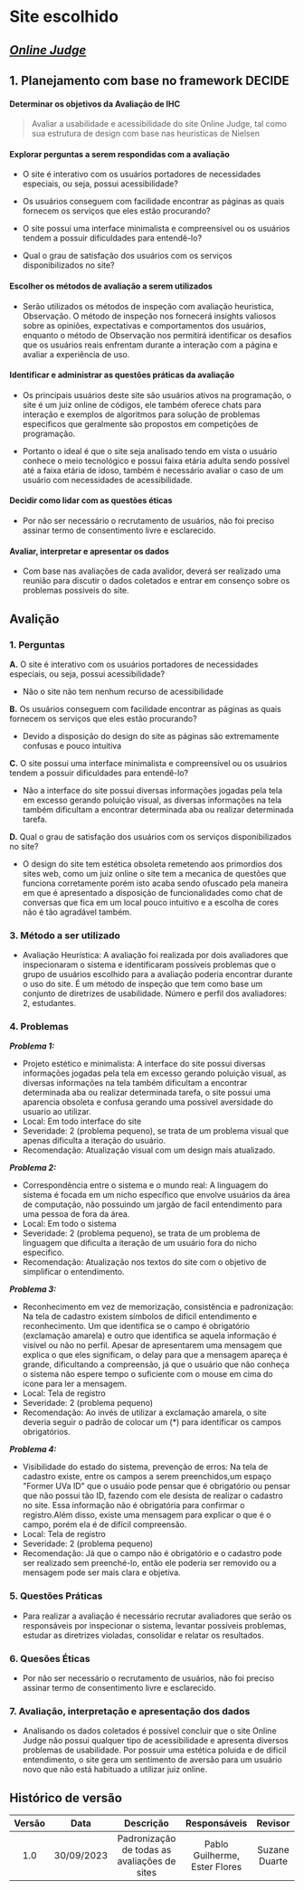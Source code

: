 # **Site escolhido**

## [_Online Judge_](https://onlinejudge.org/)

## **1. Planejamento com base no framework DECIDE**

#### **Determinar os objetivos da Avaliação de IHC**

> Avaliar a usabilidade e acessibilidade do site Online Judge, tal como sua estrutura de design com base nas heurísticas de Nielsen

#### **Explorar perguntas a serem respondidas com a avaliação**

- O site é interativo com os usuários portadores de necessidades especiais, ou seja, possui acessibilidade?

- Os usuários conseguem com facilidade encontrar as páginas as quais fornecem os serviços que eles estão procurando?

- O site possui uma interface minimalista e compreensível ou os usuários tendem a possuir dificuldades para entendê-lo?

- Qual o grau de satisfação dos usuários com os serviços disponibilizados no site?

#### **Escolher os métodos de avaliação a serem utilizados**

- Serão utilizados os métodos de inspeção com avaliação heuristica, Observação. O método de inspeção nos fornecerá insights valiosos sobre as opiniões, expectativas e comportamentos dos usuários, enquanto o método de Observação nos permitirá identificar os desafios que os usuários reais enfrentam durante a interação com a página e avaliar a experiência de uso.

#### **Identificar e administrar as questões práticas da avaliação**

- Os principais usuários deste site são usuários ativos na programação, o site é um juiz online de códigos, ele também oferece chats para interação e exemplos de algoritmos para solução de problemas especificos que geralmente são propostos em competições de programação.

- Portanto o ideal é que o site seja analisado tendo em vista o usuário conhece o meio tecnológico e possui faixa etária adulta sendo possível até a faixa etária de idoso, também é necessário avaliar o caso de um usuário com necessidades de acessibilidade.

#### **Decidir como lidar com as questões éticas**

- Por não ser necessário o recrutamento de usuários, não foi preciso assinar termo de consentimento livre e esclarecido.

#### **Avaliar, interpretar e apresentar os dados**

- Com base nas avaliações de cada avalidor, deverá ser realizado uma reunião para discutir o dados coletados e entrar em consenço sobre os problemas possiveis do site.

## **Avalição**

### **1. Perguntas**

**A.** O site é interativo com os usuários portadores de necessidades especiais, ou seja, possui acessibilidade?

- Não o site não tem nenhum recurso de acessibilidade

**B.** Os usuários conseguem com facilidade encontrar as páginas as quais fornecem os serviços que eles estão procurando?

- Devido a disposição do design do site as páginas são extremamente confusas e pouco intuitiva

**C.** O site possui uma interface minimalista e compreensível ou os usuários tendem a possuir dificuldades para entendê-lo?

- Não a interface do site possui diversas informações jogadas pela tela em excesso gerando poluição visual, as diversas informações na tela também dificultam a encontrar determinada aba ou realizar determinada tarefa.

**D.** Qual o grau de satisfação dos usuários com os serviços disponibilizados no site?

- O design do site tem estética obsoleta remetendo aos primordios dos sites web, como um juiz online o site tem a mecanica de questões que funciona corretamente porém isto acaba sendo ofuscado pela maneira em que é apresentado a disposição de funcionalidades como chat de conversas que fica em um local pouco intuitivo e a escolha de cores não é tão agradável também.

### **3. Método a ser utilizado**

- Avaliação Heurística: A avaliação foi realizada por dois avaliadores que inspecionaram o sistema e identificaram possíveis problemas que o grupo de usuários escolhido para a avaliação poderia encontrar durante o uso do site. É um método de inspeção que tem como base um conjunto de diretrizes de usabilidade.
  Número e perfil dos avaliadores: 2, estudantes.

### **4. Problemas**

**_Problema 1:_**

- Projeto estético e minimalista: A interface do site possui diversas informações jogadas pela tela em excesso gerando poluição visual, as diversas informações na tela também dificultam a encontrar determinada aba ou realizar determinada tarefa, o site possui uma aparencia obsoleta e confusa gerando uma possivel aversidade do usuario ao utilizar.
- Local: Em todo interface do site
- Severidade: 2 (problema pequeno), se trata de um problema visual que apenas dificulta a iteração do usuário.
- Recomendação: Atualização visual com um design mais atualizado.

**_Problema 2:_**

- Correspondência entre o sistema e o mundo real: A linguagem do sistema é focada em um nicho específico que envolve usuários da área de computação, não possuindo um jargão de facil entendimento para uma pessoa de fora da área.
- Local: Em todo o sistema
- Severidade: 2 (problema pequeno), se trata de um problema de linguagem que dificulta a iteração de um usuário fora do nicho especifico.
- Recomendação: Atualização nos textos do site com o objetivo de simplificar o entendimento.

**_Problema 3:_**

- Reconhecimento em vez de memorização, consistência e padronização: Na tela de cadastro existem símbolos de dificil entendimento e reconhecimento. Um que identifica se o campo é obrigatório (exclamação amarela) e outro que identifica se aquela informação é visível ou não no perfil. Apesar de apresentarem uma mensagem que explica o que eles significam, o delay para que a mensagem apareça é grande, dificultando a compreensão, já que o usuário que não conheça o sistema não espere tempo o suficiente com o mouse em cima do icone para ler a mensagem.
- Local: Tela de registro
- Severidade: 2 (problema pequeno)
- Recomendação: Ao invés de utilizar a exclamação amarela, o site deveria seguir o padrão de colocar um (\*) para identificar os campos obrigatórios.

**_Problema 4:_**

- Visibilidade do estado do sistema, prevenção de erros: Na tela de cadastro existe, entre os campos a serem preenchidos,um espaço "Former UVa ID" que o usuáio pode pensar que é obrigatório ou pensar que não possui tão ID, fazendo com ele desista de realizar o cadastro no site. Essa informação não é obrigatória para confirmar o registro.Além disso, existe uma mensagem para explicar o que é o campo, porém ela é de difícil compreensão.
- Local: Tela de registro
- Severidade: 2 (problema pequeno)
- Recomendação: Já que o campo não é obrigatório e o cadastro pode ser realizado sem preenché-lo, então ele poderia ser removido ou a mensagem pode ser mais clara e objetiva.

### **5. Questões Práticas**

- Para realizar a avaliação é necessário recrutar avaliadores que serão os responsáveis por inspecionar o sistema, levantar possíveis problemas, estudar as diretrizes violadas, consolidar e relatar os resultados.

### **6. Quesões Éticas**

- Por não ser necessário o recrutamento de usuários, não foi preciso assinar termo de consentimento livre e esclarecido.

### **7. Avaliação, interpretação e apresentação dos dados**

- Analisando os dados coletados é possível concluir que o site Online Judge não possui qualquer tipo de acessibilidade e apresenta diversos problemas de usabilidade. Por possuir uma estética poluida e de dificil entendimento, o site gera um sentimento de aversão para um usuário novo que não está habituado a utilizar juiz online.

## Histórico de versão

| Versão |    Data    |                  Descrição                   |         Responsáveis          |    Revisor    |
| :----: | :--------: | :------------------------------------------: | :---------------------------: | :-----------: |
|  1.0   | 30/09/2023 | Padronização de todas as avaliações de sites | Pablo Guilherme, Ester Flores | Suzane Duarte |
